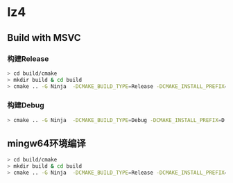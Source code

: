 

# lz4

## Build with MSVC

### 构建Release

```bash
> cd build/cmake
> mkdir build & cd build
> cmake .. -G Ninja  -DCMAKE_BUILD_TYPE=Release -DCMAKE_INSTALL_PREFIX=D:\devtools\lz4.1.9.4
```

### 构建Debug
```bash
> cmake .. -G Ninja  -DCMAKE_BUILD_TYPE=Debug -DCMAKE_INSTALL_PREFIX=D:\devtools\lz4.1.9.4\debug\
```


## mingw64环境编译

```bash
> cd build/cmake
> mkdir build & cd build
> cmake .. -G Ninja  -DCMAKE_BUILD_TYPE=Release -DCMAKE_INSTALL_PREFIX=D:\devtools\lz4.1.9.4
```